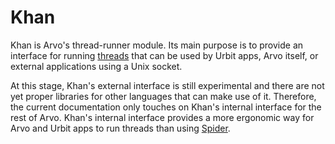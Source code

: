 # Khan

Khan is Arvo's thread-runner module. Its main purpose is to provide an interface for running [threads](../../base/threads) that can be used by Urbit apps, Arvo itself, or external applications using a Unix socket.

At this stage, Khan's external interface is still experimental and there are not yet proper libraries for other languages that can make use of it. Therefore, the current documentation only touches on Khan's internal interface for the rest of Arvo. Khan's internal interface provides a more ergonomic way for Arvo and Urbit apps to run threads than using [Spider](../../base/threads/api.md).
